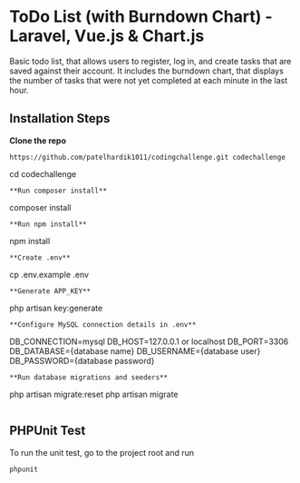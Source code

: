 # ToDo List (with Burndown Chart) - Laravel, Vue.js & Chart.js
Basic todo list, that allows users to register, log in, and create tasks that are saved against their account. It includes the burndown chart, that displays the number of tasks that were not yet completed at each minute in the last hour.
## Installation Steps
**Clone the repo**
```
https://github.com/patelhardik1011/codingchallenge.git codechallenge
```
cd codechallenge
```
**Run composer install**
```
composer install
```
**Run npm install**
```
npm install
```
**Create .env**
```
cp .env.example .env
```
**Generate APP_KEY**
```
php artisan key:generate
```
**Configure MySQL connection details in .env**
```
DB_CONNECTION=mysql
DB_HOST=127.0.0.1 or localhost
DB_PORT=3306
DB_DATABASE={database name}
DB_USERNAME={database user}
DB_PASSWORD={database password}
```
**Run database migrations and seeders**
```
php artisan migrate:reset
php artisan migrate
```

```
## PHPUnit Test
To run the unit test, go to the project root and run
```
phpunit
```